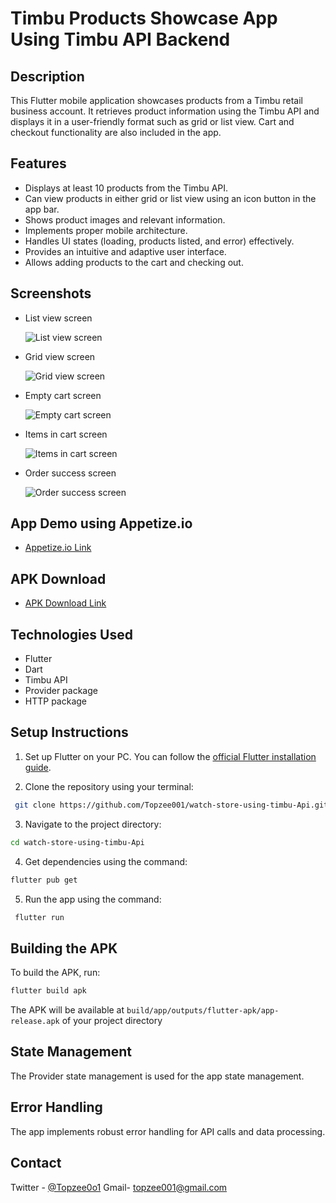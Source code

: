 # Timbu Products Showcase App Using Timbu API Backend

## Description

This Flutter mobile application showcases products from a Timbu retail business account. It retrieves product information using the Timbu API and displays it in a user-friendly format such as grid or list view. Cart and checkout functionality are also included in the app.

## Features

- Displays at least 10 products from the Timbu API.
- Can view products in either grid or list view using an icon button in the app bar.
- Shows product images and relevant information.
- Implements proper mobile architecture.
- Handles UI states (loading, products listed, and error) effectively.
- Provides an intuitive and adaptive user interface.
- Allows adding products to the cart and checking out.

## Screenshots

- List view screen

  ![List view screen](https://github.com/Topzee001/watch-store-using-timbu-Api/assets/104674785/907bf998-a4f5-4dd4-81a4-c03b665e060b)

- Grid view screen

  ![Grid view screen](https://github.com/Topzee001/watch-store-using-timbu-Api/assets/104674785/45edd7a3-8406-4dd6-9566-44b70515fbc2)

- Empty cart screen

  ![Empty cart screen](https://github.com/Topzee001/watch-store-using-timbu-Api/assets/104674785/b5428e71-0b36-45ab-81e5-93b791df01e5)

- Items in cart screen

  ![Items in cart screen](https://github.com/Topzee001/watch-store-using-timbu-Api/assets/104674785/e3e8604e-f7d5-41bd-b86a-cce025668424)

- Order success screen

  ![Order success screen](https://github.com/Topzee001/watch-store-using-timbu-Api/assets/104674785/558e820e-2fb0-4343-a644-3ae60a8a661b)

## App Demo using Appetize.io

- [Appetize.io Link](https://appetize.io/app/b_m3ycf24ugu5z7g2vpzdmik4niy)

## APK Download

- [APK Download Link](https://drive.google.com/file/d/1wOAp64jT-3_wSiDcPsPLgCjfvI8ZorUh/view?usp=drive_link)

## Technologies Used

- Flutter
- Dart
- Timbu API
- Provider package
- HTTP package

## Setup Instructions

1. Set up Flutter on your PC. You can follow the [official Flutter installation guide](https://flutter.dev/docs/get-started/install).

2. Clone the repository using your terminal:

  ```sh
   git clone https://github.com/Topzee001/watch-store-using-timbu-Api.git
 ```
3. Navigate to the project directory:

```sh
cd watch-store-using-timbu-Api
```

4. Get dependencies using the command:

```sh
flutter pub get
  ```

5. Run the app using the command:
 ```sh
  flutter run
  ```

## Building the APK

To build the APK, run: 
 ```sh
 flutter build apk 
  ```


The APK will be available at `build/app/outputs/flutter-apk/app-release.apk` of your project directory

## State Management

The Provider state management is used for the app state management.

## Error Handling

The app implements robust error handling for API calls and data processing.

## Contact

Twitter - [@Topzee0o1](https://x.com/Topzee0o1?t=0mRrTquyK7ZrSDDzjwhHLw&s=03) 
Gmail- topzee001@gmail.com



